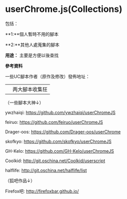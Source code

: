 userChrome.js(Collections)
=============
包括：

**1:**個人暫時不用的腳本

**2:**其他人處蒐集的腳本

**用途：** 主要是方便以後查找

**參考資料**

一些UC腳本作者（原作及修改）發佈地址：

| | |
| --- | --- |
|| 两大腳本收集狂 || alice0775: https://github.com/alice0775/userChrome.js ardiman: https://github.com/ardiman/userChrome.js|



（一些腳本大神↓）

ywzhaiqi: https://github.com/ywzhaiqi/userChromeJS

feiruo: https://github.com/feiruo/userChromeJS

Drager-oos: https://github.com/Drager-oos/userChrome

skofkyo: https://github.com/skofkyo/userChromeJS

GH-Kelo: https://github.com/GH-Kelo/userChromeJS

Coolkid: http://git.oschina.net/Coolkid/userscript

halflife: http://git.oschina.net/halflife/list

（狐吧作品↓）

Firefox吧: http://firefoxbar.github.io/
